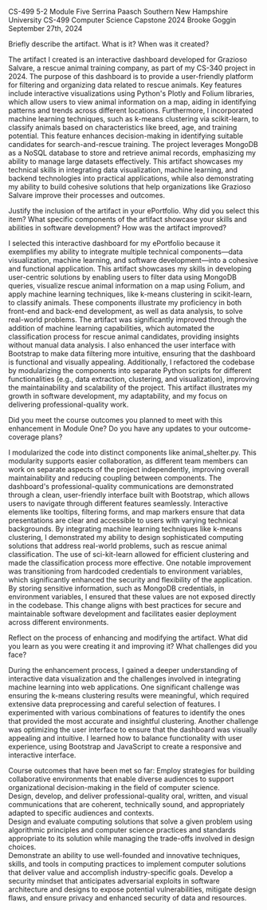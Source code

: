 CS-499 5-2 Module Five
Serrina Paasch
Southern New Hampshire University
CS-499 Computer Science Capstone 2024
Brooke Goggin
September 27th, 2024

Briefly describe the artifact. What is it? When was it created?

  The artifact I created is an interactive dashboard developed for Grazioso Salvare, a rescue animal training company, as part of my CS-340 project in 2024. The purpose of this dashboard is to provide a user-friendly platform for filtering and organizing data related to rescue animals. Key features include interactive visualizations using Python's Plotly and Folium libraries, which allow users to view animal information on a map, aiding in identifying patterns and trends across different locations. Furthermore, I incorporated machine learning techniques, such as k-means clustering via scikit-learn, to classify animals based on characteristics like breed, age, and training potential. This feature enhances decision-making in identifying suitable candidates for search-and-rescue training. The project leverages MongoDB as a NoSQL database to store and retrieve animal records, emphasizing my ability to manage large datasets effectively. This artifact showcases my technical skills in integrating data visualization, machine learning, and backend technologies into practical applications, while also demonstrating my ability to build cohesive solutions that help organizations like Grazioso Salvare improve their processes and outcomes.

  
Justify the inclusion of the artifact in your ePortfolio. Why did you select this item? What specific components of the artifact showcase your skills and abilities in software development? How was the artifact improved?

  I  selected this interactive dashboard for my ePortfolio because it exemplifies my ability to integrate multiple technical components—data visualization, machine learning, and software development—into a cohesive and functional application. This artifact showcases my skills in developing user-centric solutions by enabling users to filter data using MongoDB queries, visualize rescue animal information on a map using Folium, and apply machine learning techniques, like k-means clustering in scikit-learn, to classify animals. These components illustrate my proficiency in both front-end and back-end development, as well as data analysis, to solve real-world problems.
The artifact was significantly improved through the addition of machine learning capabilities, which automated the classification process for rescue animal candidates, providing insights without manual data analysis. I also enhanced the user interface with Bootstrap to make data filtering more intuitive, ensuring that the dashboard is functional and visually appealing. Additionally, I refactored the codebase by modularizing the components into separate Python scripts for different functionalities (e.g., data extraction, clustering, and visualization), improving the maintainability and scalability of the project. This artifact illustrates my growth in software development, my adaptability, and my focus on delivering professional-quality work.


Did you meet the course outcomes you planned to meet with this enhancement in Module One? Do you have any updates to your outcome-coverage plans?

  I modularized the code into distinct components like animal_shelter.py. This modularity supports easier collaboration, as different team members can work on separate aspects of the project independently, improving overall maintainability and reducing coupling between components.
  The dashboard's professional-quality communications are demonstrated through a clean, user-friendly interface built with Bootstrap, which allows users to navigate through different features seamlessly. Interactive elements like tooltips, filtering forms, and map markers ensure that data presentations are clear and accessible to users with varying technical backgrounds.
  By integrating machine learning techniques like k-means clustering, I demonstrated my ability to design sophisticated computing solutions that address real-world problems, such as rescue animal classification. The use of sci-kit-learn allowed for efficient clustering and made the classification process more effective.
  One notable improvement was transitioning from hardcoded credentials to environment variables, which significantly enhanced the security and flexibility of the application. By storing sensitive information, such as MongoDB credentials, in environment variables, I ensured that these values are not exposed directly in the codebase. This change aligns with best practices for secure and maintainable software development and facilitates easier deployment across different environments.

  
Reflect on the process of enhancing and modifying the artifact. What did you learn as you were creating it and improving it? What challenges did you face?

  During the enhancement process, I gained a deeper understanding of interactive data visualization and the challenges involved in integrating machine learning into web applications. One significant challenge was ensuring the k-means clustering results were meaningful, which required extensive data preprocessing and careful selection of features. I experimented with various combinations of features to identify the ones that provided the most accurate and insightful clustering. Another challenge was optimizing the user interface to ensure that the dashboard was visually appealing and intuitive. I learned how to balance functionality with user experience, using Bootstrap and JavaScript to create a responsive and interactive interface.

Course outcomes that have been met so far: 
Employ strategies for building collaborative environments that enable diverse audiences to support organizational decision-making in the field of computer science.  
Design, develop, and deliver professional-quality oral, written, and visual communications that are coherent, technically sound, and appropriately adapted to specific audiences and contexts.  
Design and evaluate computing solutions that solve a given problem using algorithmic principles and computer science practices and standards appropriate to its solution while managing the trade-offs involved in design choices.  
Demonstrate an ability to use well-founded and innovative techniques, skills, and tools in computing practices to implement computer solutions that deliver value and accomplish industry-specific goals.
Develop a security mindset that anticipates adversarial exploits in software architecture and designs to expose potential vulnerabilities, mitigate design flaws, and ensure privacy and enhanced security of data and resources.
